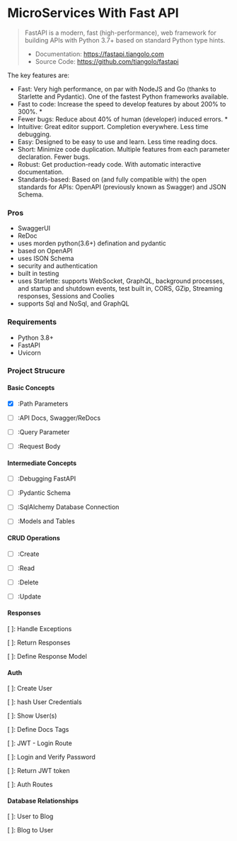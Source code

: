 # MicroServices With Fast API

> FastAPI is a modern, fast (high-performance), web framework for building APIs with Python 3.7+ based on standard Python type hints.
>
> - Documentation: https://fastapi.tiangolo.com
> - Source Code: https://github.com/tiangolo/fastapi

The key features are:

- Fast: Very high performance, on par with NodeJS and Go (thanks to Starlette and Pydantic). One of the fastest Python frameworks available.
- Fast to code: Increase the speed to develop features by about 200% to 300%. \*
- Fewer bugs: Reduce about 40% of human (developer) induced errors. \*
- Intuitive: Great editor support. Completion everywhere. Less time debugging.
- Easy: Designed to be easy to use and learn. Less time reading docs.
- Short: Minimize code duplication. Multiple features from each parameter declaration. Fewer bugs.
- Robust: Get production-ready code. With automatic interactive documentation.
- Standards-based: Based on (and fully compatible with) the open standards for APIs: OpenAPI (previously known as Swagger) and JSON Schema.

### Pros

- SwaggerUI
- ReDoc
- uses morden python(3.6+) defination and pydantic
- based on OpenAPI
- uses ISON Schema
- security and authentication
- built in testing
- uses Starlette: supports WebSocket, GraphQL, background processes, and startup and shutdown events, test built in, CORS, GZip, Streaming responses, Sessions and Coolies
- supports Sql and NoSql, and GraphQL

### Requirements

- Python 3.8+
- FastAPI
- Uvicorn

### Project Strucure

#### Basic Concepts

- [x] :Path Parameters

- [ ] :API Docs, Swagger/ReDocs

- [ ] :Query Parameter

  >

- [ ] :Request Body
  >

#### Intermediate Concepts

- [ ] :Debugging FastAPI

  >

- [ ] :Pydantic Schema

  >

- [ ] :SqlAlchemy Database Connection

  >

- [ ] :Models and Tables
  >

#### CRUD Operations

- [ ] :Create

  >

- [ ] :Read

  >

- [ ] :Delete

  >

- [ ] :Update
  >

#### Responses

[ ]: Handle Exceptions

>

[ ]: Return Responses

>

[ ]: Define Response Model

>

#### Auth

[ ]: Create User

>

[ ]: hash User Credentials

>

[ ]: Show User(s)

>

[ ]: Define Docs Tags

>

[ ]: JWT - Login Route

>

[ ]: Login and Verify Password

>

[ ]: Return JWT token

>

[ ]: Auth Routes

>

#### Database Relationships

[ ]: User to Blog

>

[ ]: Blog to User

>
